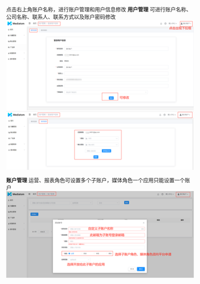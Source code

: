   点击右上角账户名称，进行账户管理和用户信息修改
**用户管理**
  可进行账户名称、公司名称、联系人、联系方式以及账户密码修改
![Mediatom](../images/image40.png)
![Mediatom](../images/image41.png)


**账户管理**
  运营、报表角色可设置多个子账户，媒体角色一个应用只能设置一个账户
![Mediatom](../images/image42.png)